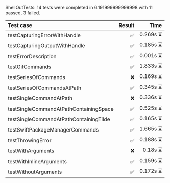 ShellOutTests: 14 tests were completed in 6.191999999999998 with 11 passed, 3 failed.

| Test case | Result | Time |
| :--- | ---: | ---:  |
| testCapturingErrorWithHandle | ✅ |0.269s ⌛️ |
| testCapturingOutputWithHandle | ✅ |0.185s ⌛️ |
| testErrorDescription | ✅ |0.001s ⌛️ |
| testGitCommands | ✅ |1.833s ⌛️ |
| testSeriesOfCommands | ❌ | 0.169s ⌛️ |
| testSeriesOfCommandsAtPath | ✅ |0.345s ⌛️ |
| testSingleCommandAtPath | ❌ | 0.336s ⌛️ |
| testSingleCommandAtPathContainingSpace | ✅ |0.525s ⌛️ |
| testSingleCommandAtPathContainingTilde | ✅ |0.165s ⌛️ |
| testSwiftPackageManagerCommands | ✅ |1.665s ⌛️ |
| testThrowingError | ✅ |0.188s ⌛️ |
| testWithArguments | ❌ | 0.18s ⌛️ |
| testWithInlineArguments | ✅ |0.159s ⌛️ |
| testWithoutArguments | ✅ |0.172s ⌛️ |
